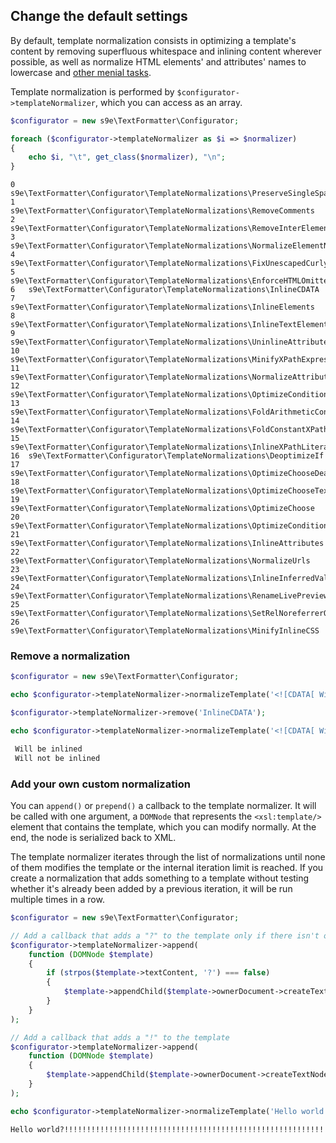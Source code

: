 <h2>Change the default settings</h2>

By default, template normalization consists in optimizing a template's content by removing superfluous whitespace and inlining content wherever possible, as well as normalize HTML elements' and attributes' names to lowercase and [other menial tasks](https://github.com/s9e/TextFormatter/tree/master/src/Configurator/TemplateNormalizations).

Template normalization is performed by `$configurator->templateNormalizer`, which you can access as an array.

```php
$configurator = new s9e\TextFormatter\Configurator;

foreach ($configurator->templateNormalizer as $i => $normalizer)
{
	echo $i, "\t", get_class($normalizer), "\n";
}
```
```
0	s9e\TextFormatter\Configurator\TemplateNormalizations\PreserveSingleSpaces
1	s9e\TextFormatter\Configurator\TemplateNormalizations\RemoveComments
2	s9e\TextFormatter\Configurator\TemplateNormalizations\RemoveInterElementWhitespace
3	s9e\TextFormatter\Configurator\TemplateNormalizations\NormalizeElementNames
4	s9e\TextFormatter\Configurator\TemplateNormalizations\FixUnescapedCurlyBracesInHtmlAttributes
5	s9e\TextFormatter\Configurator\TemplateNormalizations\EnforceHTMLOmittedEndTags
6	s9e\TextFormatter\Configurator\TemplateNormalizations\InlineCDATA
7	s9e\TextFormatter\Configurator\TemplateNormalizations\InlineElements
8	s9e\TextFormatter\Configurator\TemplateNormalizations\InlineTextElements
9	s9e\TextFormatter\Configurator\TemplateNormalizations\UninlineAttributes
10	s9e\TextFormatter\Configurator\TemplateNormalizations\MinifyXPathExpressions
11	s9e\TextFormatter\Configurator\TemplateNormalizations\NormalizeAttributeNames
12	s9e\TextFormatter\Configurator\TemplateNormalizations\OptimizeConditionalAttributes
13	s9e\TextFormatter\Configurator\TemplateNormalizations\FoldArithmeticConstants
14	s9e\TextFormatter\Configurator\TemplateNormalizations\FoldConstantXPathExpressions
15	s9e\TextFormatter\Configurator\TemplateNormalizations\InlineXPathLiterals
16	s9e\TextFormatter\Configurator\TemplateNormalizations\DeoptimizeIf
17	s9e\TextFormatter\Configurator\TemplateNormalizations\OptimizeChooseDeadBranches
18	s9e\TextFormatter\Configurator\TemplateNormalizations\OptimizeChooseText
19	s9e\TextFormatter\Configurator\TemplateNormalizations\OptimizeChoose
20	s9e\TextFormatter\Configurator\TemplateNormalizations\OptimizeConditionalValueOf
21	s9e\TextFormatter\Configurator\TemplateNormalizations\InlineAttributes
22	s9e\TextFormatter\Configurator\TemplateNormalizations\NormalizeUrls
23	s9e\TextFormatter\Configurator\TemplateNormalizations\InlineInferredValues
24	s9e\TextFormatter\Configurator\TemplateNormalizations\RenameLivePreviewEvent
25	s9e\TextFormatter\Configurator\TemplateNormalizations\SetRelNoreferrerOnTargetedLinks
26	s9e\TextFormatter\Configurator\TemplateNormalizations\MinifyInlineCSS
```

### Remove a normalization

```php
$configurator = new s9e\TextFormatter\Configurator;

echo $configurator->templateNormalizer->normalizeTemplate('<![CDATA[ Will be inlined ]]>'), "\n";

$configurator->templateNormalizer->remove('InlineCDATA');

echo $configurator->templateNormalizer->normalizeTemplate('<![CDATA[ Will not be inlined ]]>');
```
```html
 Will be inlined 
 Will not be inlined 
```

### Add your own custom normalization

You can `append()` or `prepend()` a callback to the template normalizer. It will be called with one argument, a `DOMNode` that represents the `<xsl:template/>` element that contains the template, which you can modify normally. At the end, the node is serialized back to XML.

The template normalizer iterates through the list of normalizations until none of them modifies the template or the internal iteration limit is reached. If you create a normalization that adds something to a template without testing whether it's already been added by a previous iteration, it will be run multiple times in a row.

```php
$configurator = new s9e\TextFormatter\Configurator;

// Add a callback that adds a "?" to the template only if there isn't one already
$configurator->templateNormalizer->append(
	function (DOMNode $template)
	{
		if (strpos($template->textContent, '?') === false)
		{
			$template->appendChild($template->ownerDocument->createTextNode('?'));
		}
	}
);

// Add a callback that adds a "!" to the template
$configurator->templateNormalizer->append(
	function (DOMNode $template)
	{
		$template->appendChild($template->ownerDocument->createTextNode('!'));
	}
);

echo $configurator->templateNormalizer->normalizeTemplate('Hello world');
```
```html
Hello world?!!!!!!!!!!!!!!!!!!!!!!!!!!!!!!!!!!!!!!!!!!!!!!!!!!!!!!!!!!!!!!!!!!!!!!!!!!!!!!!!!!!!!!!!!!!!!!!!!!!!
```
